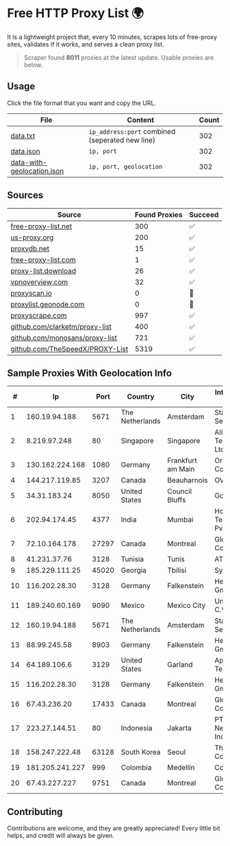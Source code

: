 
# Free HTTP Proxy List 🌍

It is a lightweight project that, every 10 minutes, scrapes lots of free-proxy sites, validates if it works, and serves a clean proxy list.


> Scraper found **8011** proxies at the latest update. Usable proxies are below.

## Usage

Click the file format that you want and copy the URL.


|File|Content|Count|
|----|-------|-----|
|[data.txt](https://raw.githubusercontent.com/themiralay/Proxy-List-World/master/data.txt)|`ip_address:port` combined (seperated new line)|302|
|[data.json](https://raw.githubusercontent.com/themiralay/Proxy-List-World/master/data.json)|`ip, port`|302|
|[data-with-geolocation.json](https://raw.githubusercontent.com/themiralay/Proxy-List-World/master/data-with-geolocation.json)|`ip, port, geolocation`|302|

## Sources

|Source|Found Proxies|Succeed|
|------|-------------|-------|
|[free-proxy-list.net](https://free-proxy-list.net)|300|✅|
|[us-proxy.org](https://www.us-proxy.org)|200|✅|
|[proxydb.net](http://proxydb.net)|15|✅|
|[free-proxy-list.com](https://free-proxy-list.com/?page=&port=&type%5B%5D=http&type%5B%5D=https&up_time=0&search=Search)|1|✅|
|[proxy-list.download](https://www.proxy-list.download/HTTP)|26|✅|
|[vpnoverview.com](https://vpnoverview.com/privacy/anonymous-browsing/free-proxy-servers)|32|✅|
|[proxyscan.io](https://www.proxyscan.io)|0|🚫|
|[proxylist.geonode.com](https://proxylist.geonode.com/api/proxy-list?limit=300&page=1&sort_by=lastChecked&sort_type=desc&protocols=http,https)|0|🚫|
|[proxyscrape.com](https://api.proxyscrape.com/v2/?request=displayproxies&protocol=http&timeout=10000&country=all&ssl=all&anonymity=all)|997|✅|
|[github.com/clarketm/proxy-list](https://raw.githubusercontent.com/clarketm/proxy-list/master/proxy-list-raw.txt)|400|✅|
|[github.com/monosans/proxy-list](https://raw.githubusercontent.com/monosans/proxy-list/main/proxies/http.txt)|721|✅|
|[github.com/TheSpeedX/PROXY-List](https://raw.githubusercontent.com/TheSpeedX/PROXY-List/master/http.txt)|5319|✅|


## Sample Proxies With Geolocation Info

|#|Ip|Port|Country|City|Internet Service Provider|
|-|--|----|-------|----|-------------------------|
|1|160.19.94.188|5671|The Netherlands|Amsterdam|Stallion Network Services Limited|
|2|8.219.97.248|80|Singapore|Singapore|Alibaba (US) Technology Co., Ltd.|
|3|130.162.224.168|1080|Germany|Frankfurt am Main|Oracle Corporation|
|4|144.217.119.85|3207|Canada|Beauharnois|OVH Hosting|
|5|34.31.183.24|8050|United States|Council Bluffs|Google LLC|
|6|202.94.174.45|4377|India|Mumbai|HostRoyale Technologies Pvt Ltd|
|7|72.10.164.178|27297|Canada|Montreal|GloboTech Communications|
|8|41.231.37.76|3128|Tunisia|Tunis|ATI - ISP|
|9|185.229.111.25|45020|Georgia|Tbilisi|Sysnet LLC|
|10|116.202.28.30|3128|Germany|Falkenstein|Hetzner Online GmbH|
|11|189.240.60.169|9090|Mexico|Mexico City|Uninet S.A. de C.V.|
|12|160.19.94.188|5671|The Netherlands|Amsterdam|Stallion Network Services Limited|
|13|88.99.245.58|8903|Germany|Falkenstein|Hetzner Online GmbH|
|14|64.189.106.6|3129|United States|Garland|Apogee Telecom Inc.|
|15|116.202.28.30|3128|Germany|Falkenstein|Hetzner Online GmbH|
|16|67.43.236.20|17433|Canada|Montreal|GloboTech Communications|
|17|223.27.144.51|80|Indonesia|Jakarta|PT Cyber Network Indonesia|
|18|158.247.222.48|63128|South Korea|Seoul|The Constant Company, LLC|
|19|181.205.241.227|999|Colombia|Medellín|Colombia Móvil|
|20|67.43.227.227|9751|Canada|Montreal|GloboTech Communications|



## Contributing

Contributions are welcome, and they are greatly appreciated! Every
little bit helps, and credit will always be given.

